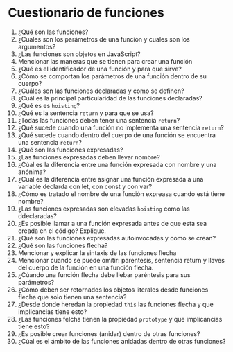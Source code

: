 # Cuestionario de funciones

1. ¿Qué son las funciones?
2. ¿Cuales son los parámetros de una función y cuales son los argumentos?
3. ¿Las funciones son objetos en JavaScript?
4. Mencionar las maneras que se tienen para crear una función
5. ¿Qué es el identificador de una función y para que sirve?
6. ¿Cómo se comportan los parámetros de una función dentro de su cuerpo?
7. ¿Cuáles son las funciones declaradas y como se definen?
8. ¿Cuál es la principal particularidad de las funciones declaradas?
9. ¿Qué es es `hoisting`?
10. ¿Qué es la sentencia `return` y para que se usa?
11. ¿Todas las funciones deben tener una sentencia `return`?
12. ¿Qué sucede cuando una función no implementa una sentencia `return`?
13. ¿Qué sucede cuando dentro del cuerpo de una función se encuentra una sentencia `return`?
14. ¿Qué son las funciones expresadas?
15. ¿Las funciones expresadas deben llevar nombre?
16. ¿Cúal es la diferencia entre una función expresada con nombre y una anónima?
17. ¿Cual es la diferencia entre asignar una función expresada a una variable declarda con let, con const y con var?
18. ¿Cómo es tratado el nombre de una función expreasa cuando está tiene nombre?
19. ¿Las funciones expresadas son elevadas `hoisting` como las ddeclaradas?
20. ¿Es posible llamar a una función expresada antes de que esta sea creada en el código? Explique.
21. ¿Qué son las funciones expresadas autoinvocadas y como se crean?
22. ¿Qué son las funciones flecha?
23. Mencionar y explicar la sintaxis de las funciones flecha
24. Mencionar cuando se puede omitir: parentesis, sentencia return y llaves del cuerpo de la función en una función flecha.
25. ¿Cúando una función flecha debe llebar paréntesis para sus parámetros?
26. ¿Cómo deben ser retornados los objetos literales desde funciones flecha que solo tienen una sentencia?
27. ¿Desde donde heredan la propiedad `this` las funciones flecha y que implicancias tiene esto?
28. ¿Las funciones felcha tienen la propiedad `prototype` y que implicancias tiene esto?
29. ¿Es posible crear funciones (anidar) dentro de otras funciones?
30. ¿Cúal es el ámbito de las funciones anidadas dentro de otras funciones?
